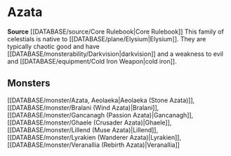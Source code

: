 ﻿---
id: '17'
name: Azata
rarity: Common
rus_type_level: null
source: '[[DATABASE/source/Core Rulebook|Core Rulebook]]'
trait:
- Azata
type: Trait

---
# Azata

**Source** [[DATABASE/source/Core Rulebook|Core Rulebook]] 
This family of celestials is native to [[DATABASE/plane/Elysium|Elysium]]. They are typically chaotic good and have [[DATABASE/monsterability/Darkvision|darkvision]] and a weakness to evil and [[DATABASE/equipment/Cold Iron Weapon|cold iron]].

## Monsters

[[DATABASE/monster/Azata, Aeolaeka|Aeolaeka (Stone Azata)]], [[DATABASE/monster/Bralani (Wind Azata)|Bralani]], [[DATABASE/monster/Gancanagh (Passion Azata)|Gancanagh]], [[DATABASE/monster/Ghaele (Crusader Azata)|Ghaele]], [[DATABASE/monster/Lillend (Muse Azata)|Lillend]], [[DATABASE/monster/Lyrakien (Wanderer Azata)|Lyrakien]], [[DATABASE/monster/Veranallia (Rebirth Azata)|Veranallia]]
